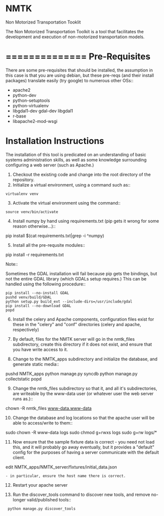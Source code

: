 NMTK
====

Non Motorized Transportation Tooklit

The Non Motorized Transportation Toolkit is a tool that facilitates the development and execution of 
non-motorized transportation models.


==============
Pre-Requisites
==============

There are some pre-requisites that should be installed, the assumption in this case is that you are using debian, but 
these pre-reqs (and their install packages) translate easily (try google) to numerous other OSs::

 * apache2
 * python-dev
 * python-setuptools
 * python-virtualenv
 * libgdal1-dev gdal-dev libgdal1
 * r-base
 * libapache2-mod-wsgi


Installation Instructions
=========================

The installation of this tool is predicated on an understanding of basic systems administration skills, as well
as some knowledge surrounding configuring a web server (such as Apache.)

 1.  Checkout the existing code and change into the root directory of the repository.
 2.  Initialize a virtual environment, using a command such as::

    virtualenv venv

 3.  Activate the virtual environment using the command::

    source venv/bin/activate

 4.  Install numpy by hand using requirements.txt (pip gets it wrong for some reason otherwise...)::

   pip install $(cat requirements.txt|grep -i ^numpy)

 5.  Install all the pre-requsite modules::

   pip install -r requirements.txt


  Note::
  
  Sometimes the GDAL installation will fail because pip gets the bindings, but not the entire GDAL library (which GDALs setup requires.)  This
  can be handled using the following procedure::
    
    pip install --no-install GDAL
    pushd venv/build/GDAL
    python setup.py build_ext --include-dirs=/usr/include/gdal
    pip install --no-download GDAL
    popd

 6.  Install the celery and Apache components, configuration files exist for 
 these in the "celery" and "conf" directories (celery and apache, respectively)
 
 7.  By default, files for the NMTK server will go in the nmtk_files subdirectory,
 create this directory if it does not exist, and ensure that you have write access to it.
 
 8.  Change to the NMTK_apps subdirectory and initialize the database, and generate static media::

   pushd NMTK_apps
   python manage.py syncdb
   python manage.py collectstatic
   popd

 9.  Change the nmtk_files subdirectory so that it, and all it's subdirectories,
 are writeable by the www-data user (or whatever user the web server runs as.)::
 
   chown -R nmtk_files www-data.www-data

 10.  Change the database and log locations so that the apache user will be able to access/write to them::

  sudo chown -R www-data logs
  sudo chmod g+rwxs logs
  sudo g+rw logs/*

 11.  Now ensure that the sample fixture data is correct - you need not load this,
     and it will probably go away eventually, but it provides a "default" config
     for the purposes of having a server communicate with the default client.
     
  edit NMTK_apps/NMTK_server/fixtures/initial_data.json
  
    - in particular, ensure the host name there is correct.
     
 12.  Restart your apache server
 
 13.  Run the discover_tools command to discover new tools, and remove no-longer
      valid/published tools::
    
     python manage.py discover_tools   
